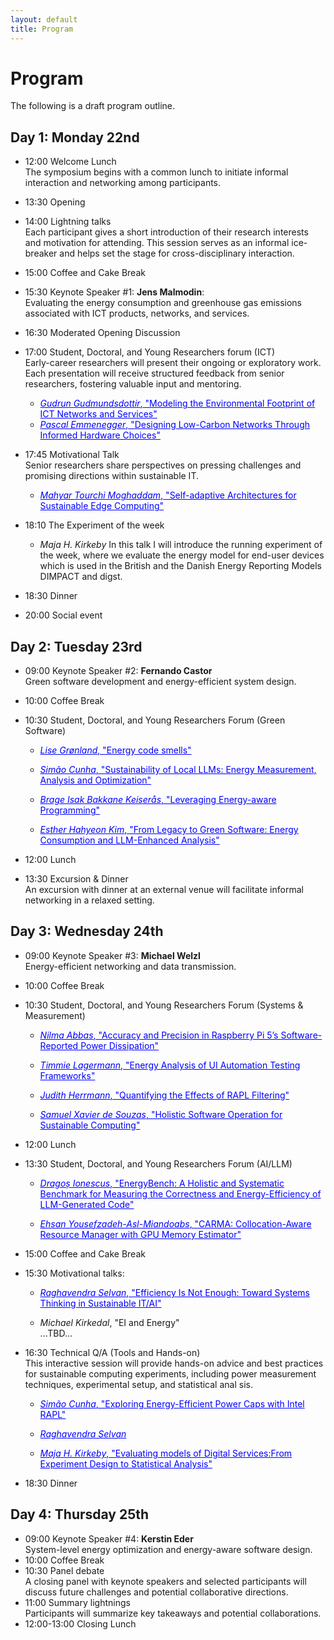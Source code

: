 ```yaml
---
layout: default
title: Program
---
```


# Program

<p>
The following is a draft program outline.
</p>

## Day 1: Monday 22nd

  * 12:00 Welcome Lunch<br>
    The symposium begins with a common lunch to initiate informal interaction and networking among participants.
  * 13:30 Opening
  * 14:00 Lightning talks<br>
    Each participant gives a short introduction of their research interests and motivation for attending. This session serves as an informal ice-breaker and helps set the stage for cross-disciplinary interaction.
  * 15:00 Coffee and Cake Break
  * 15:30 Keynote Speaker #1: **Jens Malmodin**:<br>
    Evaluating the energy consumption and greenhouse gas emissions associated with ICT products, networks, and services. <br>
  * 16:30 Moderated Opening Discussion
  * 17:00 Student, Doctoral, and Young Researchers forum (ICT)<br>
  Early-career researchers will present their ongoing or exploratory work. Each presentation will receive structured feedback from senior researchers, fostering valuable input and mentoring.<br>
	* <span href="#" onmouseover="this.style.cursor='pointer';" onclick="toggleNext(this);" style="text-decoration: underline;color: blue;">*Gudrun Gudmundsdottir*, "Modeling the Environmental Footprint of ICT Networks and Services"</span><span style="display: none;"><br>
  	The purpose of the PhD project is to develop a scientifically valid and transparent absolute environmental sustainability assessment (AESA) model for ICT systems, aiming at laying ground for achieving absolute sustainability of ICT services. The project starts with looking at the life cycle impact and emissions of telecommunication network infrastructure (fixed and mobile), based on measured data in Sweden and Denmark through industry partnerships. By the end of year 2025 a first draft of a system model for user emissions of data transmission will be developed. State-of-the-art is embedded in the system model as well as considerations on the automation of calculations and communication/transfer of emissions between industry partners. <br>	
  	</span>

	* <span href="#" onmouseover="this.style.cursor='pointer';" onclick="toggleNext(this);" style="text-decoration: underline;color: blue;">*Pascal Emmenegger*, "Designing Low-Carbon Networks Through Informed Hardware Choices"</span><span style="display: none;"><br>
	I study how hardware changes affect a network’s carbon footprint. While most studies estimate the current footprint (attributional assessment), I use consequential assessments to evaluate how today’s actions influence future emissions. With Romain Jacob (ETH Zurich), I model how adding, replacing, or removing hardware alters energy use and carbon emissions over time. The results guide operators toward lower-carbon network designs. At SUITS, I aim to refine this approach by collaborating with experts in green communications and sustainable infrastructure.  </span> 

  * 17:45 Motivational Talk <br>
  Senior researchers share perspectives on pressing challenges and promising directions within sustainable IT. <br>
  
	* <span href="#" onmouseover="this.style.cursor='pointer';" onclick="toggleNext(this);" style="text-decoration: underline;color: blue;">*Mahyar Tourchi Moghaddam*, "Self-adaptive Architectures for Sustainable Edge Computing"</span><span style="display: none;"><br>
		The growth of compute-intensive AI tasks highlights the need to mitigate the processing costs and improve performance and energy efficiency. This necessitates the integration of intelligent agents as architectural adaptation supervisors tasked with adaptive scaling of the infrastructure and efficient offloading of computation within the continuum. I present a self-adaptation approach for an efficient computing system of a mixed human-robot environment. The computation task is associated with a Neural Network algorithm that leverages sensory data to predict human mobility behaviors, to enhance mobile robots' proactive path planning, and ensure human safety. To streamline neural network processing, we built a distributed edge offloading system with heterogeneous processing units, orchestrated by Kubernetes. By monitoring response times and power consumption, the MAPE-K-based adaptation supervisor makes informed decisions on scaling and offloading.
	<br></span>
	
  * 18:10 The Experiment of the week<br>
    * *Maja H. Kirkeby* In this talk I will introduce the running experiment of the week, where we evaluate the energy model for end-user devices which is used in the British and the Danish Energy Reporting Models DIMPACT and digst.
  * 18:30 Dinner
  * 20:00 Social event

## Day 2: Tuesday 23rd

  * 09:00 Keynote Speaker #2: **Fernando Castor**<br>
    Green software development and energy-efficient system design.
  * 10:00 Coffee Break
  * 10:30 Student, Doctoral, and Young Researchers Forum (Green Software) <br>
  
    * <span href="#" onmouseover="this.style.cursor='pointer';" onclick="toggleNext(this);" style="text-decoration: underline;color: blue;">*Lise Grønland*, "Energy code smells"</span><span style="display: none;"><br>	As software systems grow in complexity and scale, energy consumption increases, and the importance of code smells grows. I will research which code smells lead to increased energy consumption. These code smells are referred to as energy code smells and contribute to energy debt. I will be addressing this problem by conducting experiments on code smells and measuring the energy consumption.  I will use both hardware- and software-based measurement tools, applied on open-source repositories using Python or Java. My aim is to compare repositories and commits, with and without energy smells.  The goal is to create a static tool that identifies and suggests energy efficient alternatives to developers.<br></span>

	* <span href="#" onmouseover="this.style.cursor='pointer';" onclick="toggleNext(this);" style="text-decoration: underline;color: blue;">*Simão Cunha*, "Sustainability of Local LLMs: Energy Measurement, Analysis and Optimization" </span><span style="display: none;"><br>	I'm a PhD student at the University of Minho, Portugal, working on a thesis on sustainability of local large language models. My research interests include LLMs, machine learning, and green software. My recent work includes a paper published at SLE'24 on applying CPU power caps to reduce energy consumption across programming languages while preserving performance. As a teaching assistant, I teach software development courses integrating Green Software principles and promoting sustainable coding. At SUITS, I aim to engage with fellow researchers, exchange ideas, collaborate on advancing sustainable, energy-efficient IT systems with real-world impact, and improve my skills to strengthen my PhD research.<br></span>

	* <span href="#" onmouseover="this.style.cursor='pointer';" onclick="toggleNext(this);" style="text-decoration: underline;color: blue;">*Brage Isak Bakkane Keiserås*, "Leveraging Energy-aware Programming"</span><span style="display: none;"><br> My research focuses on energy-efficient computing, with a particular interest in algorithms.  I am currently investigating whether GCC has become more energy-efficient throughout its evolution. This is to see if the principle of ""Compiler Optimizations Should Pay for Themselves"" holds in terms of energy, and to provide the groundwork for determining which types of compiler optimizations produce the most energy-efficient programs. Following that, I am aiming to do a similar analysis of which types of algorithms are the most energy-efficient. Overall, the goal of my research is to determine what the most energy-efficient programs are, and to create a simple yet impactful abstract model for the energy-consumption of algorithms.<br></span>

	* <span href="#" onmouseover="this.style.cursor='pointer';" onclick="toggleNext(this);" style="text-decoration: underline;color: blue;">*Esther Hahyeon Kim*, "From Legacy to Green Software: Energy Consumption and LLM-Enhanced Analysis"</span><span style="display: none;"><br> This study examines the energy consumption characteristics of legacy and modernized IT systems through a real-world case provided by an industrial partner, thereby contributing to research on green software. The case study evaluates an ASP.NET Web Forms–based legacy application and a system migrated to ASP.NET Core API with Angular under identical workload conditions. Furthermore, beyond mere measurement, the study explores the potential of Large Language Models (LLMs) to automate energy data analysis and to support decision-making in modernization strategies, thereby demonstrating how intelligent tools can advance sustainable software engineering.<br></span>

  * 12:00 Lunch
  * 13:30 Excursion & Dinner<br>
    An excursion with dinner at an external venue will facilitate informal networking in a relaxed setting.

## Day 3: Wednesday 24th
 
  * 09:00 Keynote Speaker #3: **Michael Welzl**<br>
    Energy-efficient networking and data transmission.
  * 10:00 Coffee Break
  * 10:30 Student, Doctoral, and Young Researchers Forum (Systems & Measurement) <br>
  
    * <span href="#" onmouseover="this.style.cursor='pointer';" onclick="toggleNext(this);" style="text-decoration: underline;color: blue;">*Nilma Abbas*, "Accuracy and Precision in Raspberry Pi 5’s Software-Reported Power Dissipation"</span><span style="display: none;"><br> This study presents initial work on evaluating the precision and accuracy of power dissipation reported by the Raspberry Pi 5. These values, originating from the on-board power management IC, capture selected internal rails but exclude 5 V input loads (e.g., USB peripherals). Reliable software-based measurement is critical for reproducible energy studies in sustainable computing, particularly for web systems requiring cross-platform comparability. In this initial study we focus on controlled CPU workloads, where device-reported values are compared against external reference measurements. The results provide an important step toward validating the Raspberry Pi 5 as a platform for software-based power measurement and assessing its suitability for sustainability research and education. <br></span>

    * <span href="#" onmouseover="this.style.cursor='pointer';" onclick="toggleNext(this);" style="text-decoration: underline;color: blue;">*Timmie Lagermann*, "Energy Analysis of UI Automation Testing Frameworks"</span><span style="display: none;"><br> We evaluate per-action energy use across four web UI automation frameworks (Selenium, Puppeteer, Playwright, Nightwatch). Because frameworks implement actions differently, their overhead can bias energy measurements; measuring at the action level under controlled conditions provides a fair basis for comparison. In a client–server environment with external power metering, we study eight common actions—refresh; left/right/double click; checkbox; drag-and-drop; text input; scroll. Results show that per-action energy differs across frameworks and actions; we quantify these effects and analyze their implications for cross-framework comparability. <br></span>

    * <span href="#" onmouseover="this.style.cursor='pointer';" onclick="toggleNext(this);" style="text-decoration: underline;color: blue;">*Judith Herrmann*, "Quantifying the Effects of RAPL Filtering" </span><span style="display: none;"><br> RAPL filtering (RAPL: Running Average Power Limit), as a counter measure to the PLATYPUS attacks, introduces noise into the believed-to-be-precise measured values on Intel platforms. In this work, we want to understand, how this artificially introduced noise impacts energy measurements. We have found, that for short code paths or snippets up to one second, the consumed energy between a filtered and unfiltered measurement can differ up to 20%. For visualizing this, we built a tool showing the gap allowing everyone to see the adverse effects on their own machine. Additionally we looked into the introduced noise to quantify and understand it better. With the help of statistical signal processing we were able to categorize the noise as Brownian noise. <br></span>

    * <span href="#" onmouseover="this.style.cursor='pointer';" onclick="toggleNext(this);" style="text-decoration: underline;color: blue;">*Samuel Xavier de Souzas*, "Holistic Software Operation for Sustainable Computing"</span><span style="display: none;"><br> The growing complexity of multicore and heterogeneous hardware has created an exponentially large software configuration space. Portable code often results in non-specialized software that requires runtime optimization for energy efficiency. Our research addresses this with a holistic approach to energy-aware software operation. We use a low-overhead combination of offline/online modeling, integrated with the OS and phase-aware techniques, to dynamically optimize configurations like thread count and NUMA mapping. This enables user-centric tools that guide applications to quasi-optimal energy points, achieving results close to an oracle solution and orders of magnitude better than worst-case scenarios. Our work contributes to energy-efficient scalable computing infrastructures. <br></span>
 
  * 12:00 Lunch
  * 13:30 Student, Doctoral, and Young Researchers Forum (AI/LLM)<br>  
  
    * <span href="#" onmouseover="this.style.cursor='pointer';" onclick="toggleNext(this);" style="text-decoration: underline;color: blue;">*Dragoș Ionescus*, "EnergyBench: A Holistic and Systematic Benchmark for Measuring the Correctness and Energy-Efficiency of LLM-Generated Code"</span><span style="display: none;"><br>	The increasing use of Large Language Models (LLMs) for automated software development creates a paradox: while LLM-generated code can boost energy-efficiency across industries through digital transformation, their often unsupervised usage in software development has the unintended effect of generating energy-inefficient code when trading for functional correctness. This work introduces a benchmarking framework to systematically assess when and how LLMs generate energy-efficient code. Results reveal that prompt engineering can enhance code efficiency by up to 91.9% for some LLMs, but often reduces code accuracy. To address complex trade-offs and gaps, we advocate community-driven, crowdsourced benchmarking via an online platform to enable more comprehensive, empirical testing.<br></span>

    * <span href="#" onmouseover="this.style.cursor='pointer';" onclick="toggleNext(this);" style="text-decoration: underline;color: blue;">*Ehsan Yousefzadeh-Asl-Miandoabs*, "CARMA: Collocation-Aware Resource Manager with GPU Memory Estimator"</span><span style="display: none;"><br>	Deep learning (DL) training tasks often underutilize GPUs due to lack of fine-grained sharing and collocation-unaware scheduling, causing out-of-memory (OOM) failures and inefficiency. My research addresses this by designing CARMA, a resource management system that enables safe, interference-aware GPU collocation. It integrates GPUMemNet, a predictive model for estimating peak GPU memory usage, allowing informed mapping and crash recovery. This work enhances GPU utilization, reduces energy use and training time, and contributes toward sustainable and efficient DL infrastructure for shared GPU clusters.<br></span>

  * 15:00 Coffee and Cake Break
  * 15:30 Motivational talks:<br>

    * <span href="#" onmouseover="this.style.cursor='pointer';" onclick="toggleNext(this);" style="text-decoration: underline;color: blue;">*Raghavendra Selvan*, "Efficiency Is Not Enough: Toward Systems Thinking in Sustainable IT/AI" </span><span style="display: none;"><br> In this talk, I will point out why the pursuit of efficiency improvements is a necessary but not a sufficient condition when discussing sustainable IT/AI. I will point out rebound effects and how systems thinking can help advance sustainability.<br></span>

    * *Michael Kirkedal*, "EI and Energy" <br> ...TBD... <br>
 
  * 16:30 Technical Q/A (Tools and Hands-on) <br>
    This interactive session will provide hands-on advice and best practices for sustainable computing experiments, including power measurement techniques, experimental setup, and statistical anal
    sis.<br>
 
    * <span href="#" onmouseover="this.style.cursor='pointer';" onclick="toggleNext(this);" style="text-decoration: underline;color: blue;">*Simão Cunha*,
    "Exploring Energy-Efficient Power Caps with Intel RAPL" </span><span style="display: none;"><br>
    This session introduces practical techniques for measuring and optimizing software energy consumption using Intel RAPL. 
	We will start with a short presentation explaining how the RAPL-based tool works, followed by a live demonstration to explore the framework's features. Then, you will complete a small exercise measuring the energy consumption (and other metrics) of a Fibonacci function in a programming language of your choice. Finally, we will collaboratively build a dataset with all participants' measurements in a shared Google Sheets file.</span>
   
    * <span href="#" onmouseover="this.style.cursor='pointer';" onclick="toggleNext(this);" style="text-decoration: underline;color: blue;">*Raghavendra Selvan*</span><span style="display: none;"> <br>
    "Carbontracker for Endpoint Devices: Measuring Energy and Carbon Emissions"<br>
    Measuring the energy consumption and carbon emissions of IT infrastructure is challenging, and more so, when tackling it across the lifecycle. In this demo, we will use Carbontracker to measure the environmental impact of endpoint devices, and discuss the limitations and challenges in expanding this to the entire lifecycle of IT infrastructure using AI models as a use-case.</span>
   
    * <span href="#" onmouseover="this.style.cursor='pointer';" onclick="toggleNext(this);" style="text-decoration: underline;color: blue;">*Maja H. Kirkeby*, "Evaluating models of Digital Services:From Experiment Design to Statistical Analysis" </span><span style="display: none;"><br>
    This hands-on session introduces participants to the design and execution of experiments for measuring the energy use of end-user devices, with a focus on web browsing workloads. Using external power meters, we will walk through how to set up reproducible tests, control for confounding factors (e.g., device generation, display brightness, workload type), and collect usable datasets. The session also covers essential statistical techniques for analyzing measurement variability, comparing results across devices, and evaluating existing energy models against empirical data.</span>
  * 18:30 Dinner

## Day 4: Thursday 25th

  * 09:00 Keynote Speaker #4: **Kerstin Eder**<br>
    System-level energy optimization and energy-aware software design.
  * 10:00 Coffee Break
  * 10:30 Panel debate<br>
    A closing panel with keynote speakers and selected participants will discuss future challenges and potential collaborative directions.
  * 11:00 Summary lightnings<br>
    Participants will summarize key takeaways and potential collaborations.
  * 12:00-13:00 Closing Lunch



